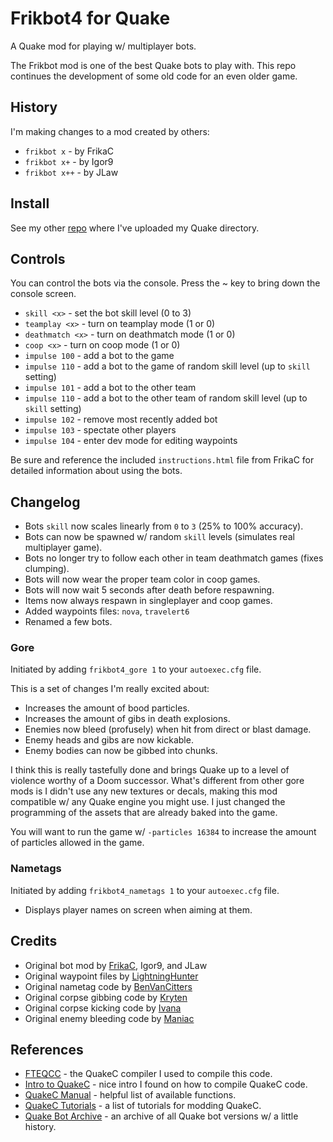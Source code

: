 # Frikbot4 for Quake

A Quake mod for playing w/ multiplayer bots.

The Frikbot mod is one of the best Quake bots to play with.  This repo continues the development of some old code for an even older game.

## History

I'm making changes to a mod created by others:

- ``frikbot x`` - by FrikaC
- ``frikbot x+`` - by Igor9
- ``frikbot x++`` - by JLaw

## Install

See my other [repo](https://github.com/whipowill/quake-dir) where I've uploaded my Quake directory.

## Controls

You can control the bots via the console.  Press the ~ key to bring down the console screen.

- ``skill <x>`` - set the bot skill level (0 to 3)
- ``teamplay <x>`` - turn on teamplay mode (1 or 0)
- ``deathmatch <x>`` - turn on deathmatch mode (1 or 0)
- ``coop <x>`` - turn on coop mode (1 or 0)
- ``impulse 100`` - add a bot to the game
- ``impulse 110`` - add a bot to the game of random skill level (up to ``skill`` setting)
- ``impulse 101`` - add a bot to the other team
- ``impulse 110`` - add a bot to the other team of random skill level (up to ``skill`` setting)
- ``impulse 102`` - remove most recently added bot
- ``impulse 103`` - spectate other players
- ``impulse 104`` - enter dev mode for editing waypoints

Be sure and reference the included ``instructions.html`` file from FrikaC for detailed information about using the bots.

## Changelog

- Bots ``skill`` now scales linearly from ``0`` to ``3`` (25% to 100% accuracy).
- Bots can now be spawned w/ random ``skill`` levels (simulates real multiplayer game).
- Bots no longer try to follow each other in team deathmatch games (fixes clumping).
- Bots will now wear the proper team color in coop games.
- Bots will now wait 5 seconds after death before respawning.
- Items now always respawn in singleplayer and coop games.
- Added waypoints files: ``nova``, ``travelert6``
- Renamed a few bots.

### Gore

Initiated by adding ``frikbot4_gore 1`` to your ``autoexec.cfg`` file.

This is a set of changes I'm really excited about:

- Increases the amount of bood particles.
- Increases the amount of gibs in death explosions.
- Enemies now bleed (profusely) when hit from direct or blast damage.
- Enemy heads and gibs are now kickable.
- Enemy bodies can now be gibbed into chunks.

I think this is really tastefully done and brings Quake up to a level of violence worthy of a Doom successor.  What's different from other gore mods is I didn't use any new textures or decals, making this mod compatible w/ any Quake engine you might use.  I just changed the programming of the assets that are already baked into the game.

You will want to run the game w/ ``-particles 16384`` to increase the amount of particles allowed in the game.

### Nametags

Initiated by adding ``frikbot4_nametags 1`` to your ``autoexec.cfg`` file.

- Displays player names on screen when aiming at them.

## Credits

- Original bot mod by [FrikaC](https://www.moddb.com/mods/frikbot-x), Igor9, and JLaw
- Original waypoint files by [LightningHunter](https://www.celephais.net/board/view_thread.php?id=60404)
- Original nametag code by [BenVanCitters](https://gist.github.com/BenVanCitters/a157f58e906bf00adc39a484cbcee12f)
- Original corpse gibbing code by [Kryten](https://www.insideqc.com/qctut/qctut-33.shtml)
- Original corpse kicking code by [Ivana](http://www.insideqc.com/qctut/lesson-52.shtml)
- Original enemy bleeding code by [Maniac](https://www.insideqc.com/qctut/qctut-47.shtml)

## References

- [FTEQCC](https://www.fteqcc.org/) - the QuakeC compiler I used to compile this code.
- [Intro to QuakeC](https://codedocs.org/what-is/quakec) - nice intro I found on how to compile QuakeC code.
- [QuakeC Manual](http://www.cataboligne.org/extra/qcmanual.html#Names) - helpful list of available functions.
- [QuakeC Tutorials](https://quakewiki.org/wiki/QuakeC_tutorials) - a list of tutorials for modding QuakeC.
- [Quake Bot Archive](https://github.com/Jason2Brownlee/QuakeBotArchive) - an archive of all Quake bot versions w/ a little history.